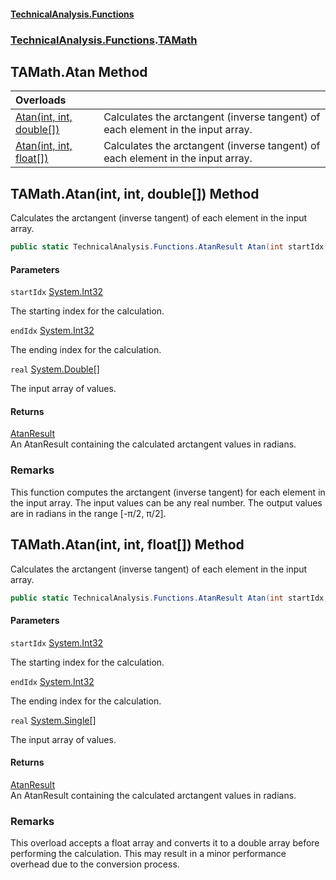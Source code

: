 #### [TechnicalAnalysis\.Functions](Atypical.TechnicalAnalysis.Functions.md 'Atypical\.TechnicalAnalysis\.Functions')
### [TechnicalAnalysis\.Functions](Atypical.TechnicalAnalysis.Functions.md#TechnicalAnalysis.Functions 'TechnicalAnalysis\.Functions').[TAMath](TAMath.md 'TechnicalAnalysis\.Functions\.TAMath')

## TAMath\.Atan Method

| Overloads | |
| :--- | :--- |
| [Atan\(int, int, double\[\]\)](TAMath.Atan.md#TechnicalAnalysis.Functions.TAMath.Atan(int,int,double[]) 'TechnicalAnalysis\.Functions\.TAMath\.Atan\(int, int, double\[\]\)') | Calculates the arctangent \(inverse tangent\) of each element in the input array\. |
| [Atan\(int, int, float\[\]\)](TAMath.Atan.md#TechnicalAnalysis.Functions.TAMath.Atan(int,int,float[]) 'TechnicalAnalysis\.Functions\.TAMath\.Atan\(int, int, float\[\]\)') | Calculates the arctangent \(inverse tangent\) of each element in the input array\. |

<a name='TechnicalAnalysis.Functions.TAMath.Atan(int,int,double[])'></a>

## TAMath\.Atan\(int, int, double\[\]\) Method

Calculates the arctangent \(inverse tangent\) of each element in the input array\.

```csharp
public static TechnicalAnalysis.Functions.AtanResult Atan(int startIdx, int endIdx, double[] real);
```
#### Parameters

<a name='TechnicalAnalysis.Functions.TAMath.Atan(int,int,double[]).startIdx'></a>

`startIdx` [System\.Int32](https://docs.microsoft.com/en-us/dotnet/api/System.Int32 'System\.Int32')

The starting index for the calculation\.

<a name='TechnicalAnalysis.Functions.TAMath.Atan(int,int,double[]).endIdx'></a>

`endIdx` [System\.Int32](https://docs.microsoft.com/en-us/dotnet/api/System.Int32 'System\.Int32')

The ending index for the calculation\.

<a name='TechnicalAnalysis.Functions.TAMath.Atan(int,int,double[]).real'></a>

`real` [System\.Double](https://docs.microsoft.com/en-us/dotnet/api/System.Double 'System\.Double')[\[\]](https://docs.microsoft.com/en-us/dotnet/api/System.Array 'System\.Array')

The input array of values\.

#### Returns
[AtanResult](AtanResult.md 'TechnicalAnalysis\.Functions\.AtanResult')  
An AtanResult containing the calculated arctangent values in radians\.

### Remarks
This function computes the arctangent \(inverse tangent\) for each element in the input array\.
The input values can be any real number\.
The output values are in radians in the range \[\-π/2, π/2\]\.

<a name='TechnicalAnalysis.Functions.TAMath.Atan(int,int,float[])'></a>

## TAMath\.Atan\(int, int, float\[\]\) Method

Calculates the arctangent \(inverse tangent\) of each element in the input array\.

```csharp
public static TechnicalAnalysis.Functions.AtanResult Atan(int startIdx, int endIdx, float[] real);
```
#### Parameters

<a name='TechnicalAnalysis.Functions.TAMath.Atan(int,int,float[]).startIdx'></a>

`startIdx` [System\.Int32](https://docs.microsoft.com/en-us/dotnet/api/System.Int32 'System\.Int32')

The starting index for the calculation\.

<a name='TechnicalAnalysis.Functions.TAMath.Atan(int,int,float[]).endIdx'></a>

`endIdx` [System\.Int32](https://docs.microsoft.com/en-us/dotnet/api/System.Int32 'System\.Int32')

The ending index for the calculation\.

<a name='TechnicalAnalysis.Functions.TAMath.Atan(int,int,float[]).real'></a>

`real` [System\.Single](https://docs.microsoft.com/en-us/dotnet/api/System.Single 'System\.Single')[\[\]](https://docs.microsoft.com/en-us/dotnet/api/System.Array 'System\.Array')

The input array of values\.

#### Returns
[AtanResult](AtanResult.md 'TechnicalAnalysis\.Functions\.AtanResult')  
An AtanResult containing the calculated arctangent values in radians\.

### Remarks
This overload accepts a float array and converts it to a double array before performing the calculation\.
This may result in a minor performance overhead due to the conversion process\.